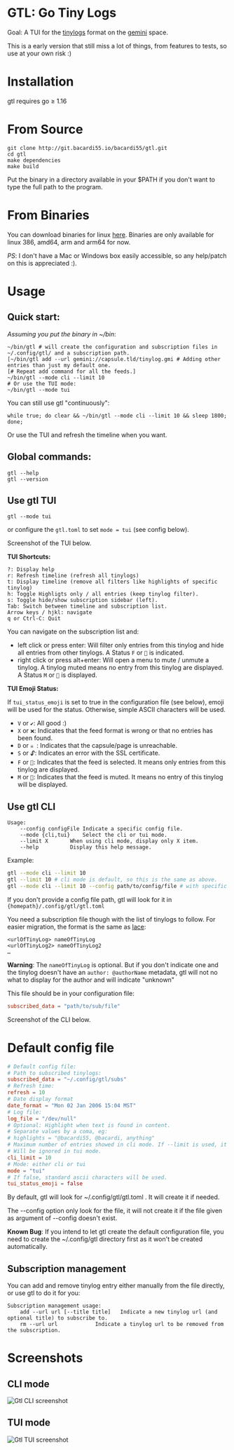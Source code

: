 # GTL: Go Tiny Logs

Goal: A TUI for the [tinylogs](https://codeberg.org/bacardi55/gemini-tinylog-rfc/src/branch/main) format on the [gemini](gemini.circumlunar.space/) space.

This is a early version that still miss a lot of things, from features to tests, so use at your own risk :)

# Installation

gtl requires go ≥ 1.16

# From Source
```
git clone http://git.bacardi55.io/bacardi55/gtl.git
cd gtl
make dependencies
make build
```

Put the binary in a directory available in your $PATH if you don't want to type the full path to the program.

# From Binaries

You can download binaries for linux [here](https://github.com/bacardi55/gtl/releases).
Binaries are only available for linux 386, amd64, arm and arm64 for now.

*PS*: I don't have a Mac or Windows box easily accessible, so any help/patch on this is appreciated :).

# Usage

## Quick start:

*Assuming you put the binary in ~/bin*:
```
~/bin/gtl # will create the configuration and subscription files in ~/.config/gtl/ and a subscription path.
[~/bin/gtl add --url gemini://capsule.tld/tinylog.gmi # Adding other entries than just my default one.
[# Repeat add command for all the feeds.]
~/bin/gtl --mode cli --limit 10
# Or use the TUI mode:
~/bin/gtl --mode tui
```

You can still use gtl "continuously":
```
while true; do clear && ~/bin/gtl --mode cli --limit 10 && sleep 1800; done;
```

Or use the TUI and refresh the timeline when you want.

## Global commands:
```
gtl --help
gtl --version
```

## Use gtl TUI

```
gtl --mode tui
```
or configure the `gtl.toml` to set `mode = tui` (see config below).

Screenshot of the TUI below.

**TUI Shortcuts:**
```
?: Display help
r: Refresh timeline (refresh all tinylogs)
t: Display timeline (remove all filters like highlights of specific tinylog)
h: Toggle Highligts only / all entries (keep tinylog filter).
s: Toggle hide/show subscription sidebar (left).
Tab: Switch between timeline and subscription list.
Arrow keys / hjkl: navigate
q or Ctrl-C: Quit
```
You can navigate on the subscription list and:
* left click or press enter: Will filter only entries from this tinylog and hide all entries from other tinylogs. A Status `F` or `🔎` is indicated.
* right click or press alt+enter: Will open a menu to mute / unmute a tinylog. A tinylog muted means no entry from this tinylog are displayed. A Status `M` or `🔕` is displayed.

**TUI Emoji Status:**

If `tui_status_emoji` is set to true in the configuration file (see below), emoji will be used for the status. Otherwise, simple ASCII characters will be used.

* `V` or `✔`: All good :)
* `X` or `❌`: Indicates that the feed format is wrong or that no entries has been found.
* `D` or `☠️ `: Indicates that the capsule/page is unreachable.
* `S` or `🔓`: Indicates an error with the SSL certificate.
* `F` or `🔎`: Indicates that the feed is selected. It means only entries from this tinylog are displayed.
* `M` or `🔕`: Indicates that the feed is muted. It means no entry of this tinylog will be displayed.

## Use gtl CLI
```
Usage:
	--config configFile	Indicate a specific config file.
	--mode {cli,tui}	Select the cli or tui mode.
	--limit X		When using cli mode, display only X item.
	--help			Display this help message.
```

Example:
```bash
gtl --mode cli --limit 10
gtl --limit 10 # cli mode is default, so this is the same as above.
gtl --mode cli --limit 10 --config path/to/config/file # with specific path for config file.
```

If you don't provide a config file path, gtl will look for it in `{homepath}/.config/gtl/gtl.toml`

You need a subscription file though with the list of tinylogs to follow. For easier migration, the format is the same as [lace](https://friendo.monster/log/lace.html):
```
<urlOfTinyLog> nameOfTinyLog
<urlOfTinyLog2> nameOfTinyLog2
…
```

**Warning**: The `nameOfTinyLog` is optional. But if you don't indicate one and the tinylog doesn't have an `author: @authorName` metadata, gtl will not no what to display for the author and will indicate "unknown"

This file should be in your configuration file:

```toml
subscribed_data = "path/to/sub/file"
```

Screenshot of the CLI below.

# Default config file

```toml
# Default config file:
# Path to subscribed tinylogs:
subscribed_data = "~/.config/gtl/subs"
# Refresh time:
refresh = 10
# Date display format
date_format = "Mon 02 Jan 2006 15:04 MST"
# Log file:
log_file = "/dev/null"
# Optional: Highlight when text is found in content.
# Separate values by a coma, eg:
# highlights = "@bacardi55, @bacardi, anything"
# Maximum number of entries showed in cli mode. If --limit is used, it will overide this setting.
# Will be ignored in tui mode.
cli_limit = 10
# Mode: either cli or tui
mode = "tui"
# If false, standard ascii characters will be used.
tui_status_emoji = false
```

By default, gtl will look for ~/.config/gtl/gtl.toml . It will create it if needed.

The --config option only look for the file, it will not create it if the file given as argument of --config doesn't exist.

**Known Bug**: If you intend to let gtl create the default configuration file, you need to create the ~/.config/gtl directory first as it won't be created automatically.


## Subscription management

You can add and remove tinylog entry either manually from the file directly, or use gtl to do it for you:
```
Subscription management usage:
	add --url url [--title title]	Indicate a new tinylog url (and optional title) to subscribe to.
	rm --url url			Indicate a tinylog url to be removed from the subscription.
```


# Screenshots

## CLI mode

![Gtl CLI screenshot](docs/images/gtl_screenshot.png)

## TUI mode

![Gtl TUI screenshot](docs/images/gtl_tui_screenshot.png)
